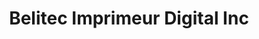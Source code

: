 ---
title: "Belitec Imprimeur Digital Inc"
url: /trois-rivieres/belitec-imprimeur-digital-inc/
shop: Allgemein
---